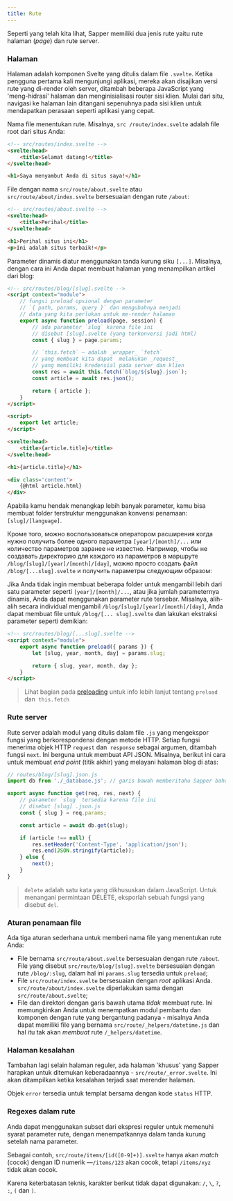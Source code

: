 ```yaml
---
title: Rute
---
```

Seperti yang telah kita lihat, Sapper memiliki dua jenis rute yaitu rute halaman (_page_) dan rute server.

### Halaman

Halaman adalah komponen Svelte yang ditulis dalam file `.svelte`. Ketika pengguna pertama kali mengunjungi aplikasi, mereka akan disajikan versi rute yang di-render oleh server, ditambah beberapa JavaScript yang 'meng-hidrasi' halaman dan menginisialisasi router sisi klien. Mulai dari situ, navigasi ke halaman lain ditangani sepenuhnya pada sisi klien untuk mendapatkan perasaan seperti aplikasi yang cepat.

Nama file menentukan rute. Misalnya, `src /route/index.svelte` adalah file root dari situs Anda:


```html
<!-- src/routes/index.svelte -->
<svelte:head>
	<title>Selamat datang!</title>
</svelte:head>

<h1>Saya menyambut Anda di situs saya!</h1>
```

File dengan nama `src/route/about.svelte` atau `src/route/about/index.svelte` bersesuaian dengan rute `/about`:

```html
<!-- src/routes/about.svelte -->
<svelte:head>
	<title>Perihal</title>
</svelte:head>

<h1>Perihal situs ini</h1>
<p>Ini adalah situs terbaik!</p>
```

Parameter dinamis diatur menggunakan tanda kurung siku `[...]`. Misalnya, dengan cara ini Anda dapat membuat halaman yang menampilkan artikel dari blog:

```html
<!-- src/routes/blog/[slug].svelte -->
<script context="module">
	// fungsi preload opsional dengan parameter
	// `{ path, params, query }` dan mengubahnya menjadi
	// data yang kita perlukan untuk me-render halaman
	export async function preload(page, session) {
		// ada parameter `slug` karena file ini
		// disebut [slug].svelte (yang terkonversi jadi html)
		const { slug } = page.params;

		// `this.fetch` — adalah _wrapper_ `fetch`
		// yang membuat kita dapat 	melakukan _request_
		// yang memiliki kredensial pada server dan klien
		const res = await this.fetch(`blog/${slug}.json`);
		const article = await res.json();

		return { article };
	}
</script>

<script>
	export let article;
</script>

<svelte:head>
	<title>{article.title}</title>
</svelte:head>

<h1>{article.title}</h1>

<div class='content'>
	{@html article.html}
</div>
```


Apabila kamu hendak menangkap lebih banyak parameter, kamu bisa membuat folder terstruktur menggunakan konvensi penamaan: `[slug]/[language]`.

Кроме того, можно воспользоваться оператором расширения когда нужно получить более одного параметра `[year]/[month]/...` или количество параметров заранее не известно. Например, чтобы не создавать директорию для каждого из параметров в маршруте `/blog/[slug]/[year]/[month]/[day]`, можно просто создать файл `/blog/[...slug].svelte` и получить параметры следующим образом:

Jika Anda tidak ingin membuat beberapa folder untuk mengambil lebih dari satu parameter seperti `[year]/[month]/...`, atau jika jumlah parameternya dinamis, Anda dapat menggunakan parameter rute tersebar. Misalnya, alih-alih secara individual mengambil `/blog/[slug]/[year]/[month]/[day]`, Anda dapat membuat file untuk `/blog/[... slug].svelte` dan lakukan ekstraksi parameter seperti demikian:

```html
<!-- src/routes/blog/[...slug].svelte -->
<script context="module">
	export async function preload({ params }) {
		let [slug, year, month, day] = params.slug;

		return { slug, year, month, day };
	}
</script>
```

> Lihat bagian pada [preloading](docs#Preloading) untuk info lebih lanjut tentang `preload` dan` this.fetch`


### Rute server

Rute server adalah modul yang ditulis dalam file `.js` yang mengekspor fungsi yang berkorespondensi dengan metode HTTP. Setiap fungsi menerima objek HTTP `request` dan` response` sebagai argumen, ditambah fungsi `next`. Ini berguna untuk membuat API JSON. Misalnya, berikut ini cara untuk membuat _end point_ (titik akhir) yang melayani halaman blog di atas:

```js
// routes/blog/[slug].json.js
import db from './_database.js'; // garis bawah memberitahu Sapper bahwa ini bukan rute

export async function get(req, res, next) {
	// parameter `slug` tersedia karena file ini
	// disebut [slug] .json.js
	const { slug } = req.params;

	const article = await db.get(slug);

	if (article !== null) {
		res.setHeader('Content-Type', 'application/json');
		res.end(JSON.stringify(article));
	} else {
		next();
	}
}
```

> `delete` adalah satu kata yang dikhususkan dalam JavaScript. Untuk menangani permintaan DELETE, eksporlah sebuah fungsi yang disebut `del`.


### Aturan penamaan file

Ada tiga aturan sederhana untuk memberi nama file yang menentukan rute Anda:

* File bernama `src/route/about.svelte` bersesuaian dengan rute `/about`. File yang disebut `src/route/blog/[slug].svelte` bersesuaian dengan rute `/blog/:slug`, dalam hal ini `params.slug` tersedia untuk `preload`;
* File `src/route/index.svelte` bersesuaian dengan _root_ aplikasi Anda. `src/route/about/index.svelte` diperlakukan sama dengan `src/route/about.svelte`;
* File dan direktori dengan garis bawah utama *tidak* membuat rute. Ini memungkinkan Anda untuk menempatkan modul pembantu dan komponen dengan rute yang bergantung padanya - misalnya Anda dapat memiliki file yang bernama `src/route/_helpers/datetime.js` dan hal itu tak akan *membuat* rute `/_helpers/datetime`.



### Halaman kesalahan

Tambahan lagi selain halaman reguler, ada halaman 'khusus' yang Sapper harapkan untuk ditemukan keberadaannya - `src/route/_error.svelte`. Ini akan ditampilkan ketika kesalahan terjadi saat merender halaman.

Objek `error` tersedia untuk templat bersama dengan kode `status` HTTP.



### Regexes dalam rute

Anda dapat menggunakan subset dari ekspresi reguler untuk memenuhi syarat parameter rute, dengan menempatkannya dalam tanda kurung setelah nama parameter.

Sebagai contoh, `src/route/items/[id([0-9]+)].svelte` hanya akan _match_ (cocok) dengan ID numerik —`/items/123` akan cocok, tetapi `/items/xyz` tidak akan cocok.

Karena keterbatasan teknis, karakter berikut tidak dapat digunakan: `/`, `\`, `?`, `:`, `(` dan `)`.